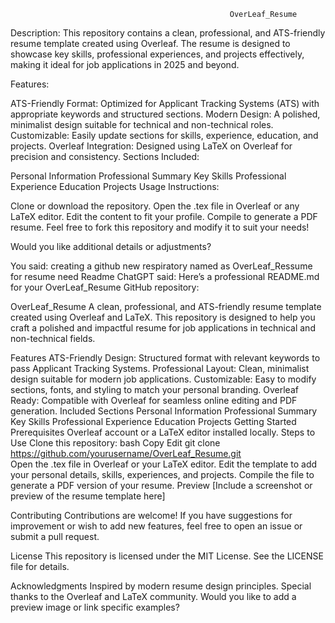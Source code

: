 ﻿                                                     OverLeaf_Resume
                           
Description:
This repository contains a clean, professional, and ATS-friendly resume template created using Overleaf. The resume is designed to showcase key skills, professional experiences, and projects effectively, making it ideal for job applications in 2025 and beyond.

Features:

ATS-Friendly Format: Optimized for Applicant Tracking Systems (ATS) with appropriate keywords and structured sections.
Modern Design: A polished, minimalist design suitable for technical and non-technical roles.
Customizable: Easily update sections for skills, experience, education, and projects.
Overleaf Integration: Designed using LaTeX on Overleaf for precision and consistency.
Sections Included:

Personal Information
Professional Summary
Key Skills
Professional Experience
Education
Projects
Usage Instructions:

Clone or download the repository.
Open the .tex file in Overleaf or any LaTeX editor.
Edit the content to fit your profile.
Compile to generate a PDF resume.
Feel free to fork this repository and modify it to suit your needs!

Would you like additional details or adjustments?







You said:
creating a github new respiratory named as OverLeaf_Ressume for resume need Readme
ChatGPT said:
Here’s a professional README.md for your OverLeaf_Resume GitHub repository:

OverLeaf_Resume
A clean, professional, and ATS-friendly resume template created using Overleaf and LaTeX. This repository is designed to help you craft a polished and impactful resume for job applications in technical and non-technical fields.

Features
ATS-Friendly Design: Structured format with relevant keywords to pass Applicant Tracking Systems.
Professional Layout: Clean, minimalist design suitable for modern job applications.
Customizable: Easy to modify sections, fonts, and styling to match your personal branding.
Overleaf Ready: Compatible with Overleaf for seamless online editing and PDF generation.
Included Sections
Personal Information
Professional Summary
Key Skills
Professional Experience
Education
Projects
Getting Started
Prerequisites
Overleaf account or a LaTeX editor installed locally.
Steps to Use
Clone this repository:
bash
Copy
Edit
git clone https://github.com/yourusername/OverLeaf_Resume.git  
Open the .tex file in Overleaf or your LaTeX editor.
Edit the template to add your personal details, skills, experiences, and projects.
Compile the file to generate a PDF version of your resume.
Preview
[Include a screenshot or preview of the resume template here]

Contributing
Contributions are welcome! If you have suggestions for improvement or wish to add new features, feel free to open an issue or submit a pull request.

License
This repository is licensed under the MIT License. See the LICENSE file for details.

Acknowledgments
Inspired by modern resume design principles.
Special thanks to the Overleaf and LaTeX community.
Would you like to add a preview image or link specific examples?
